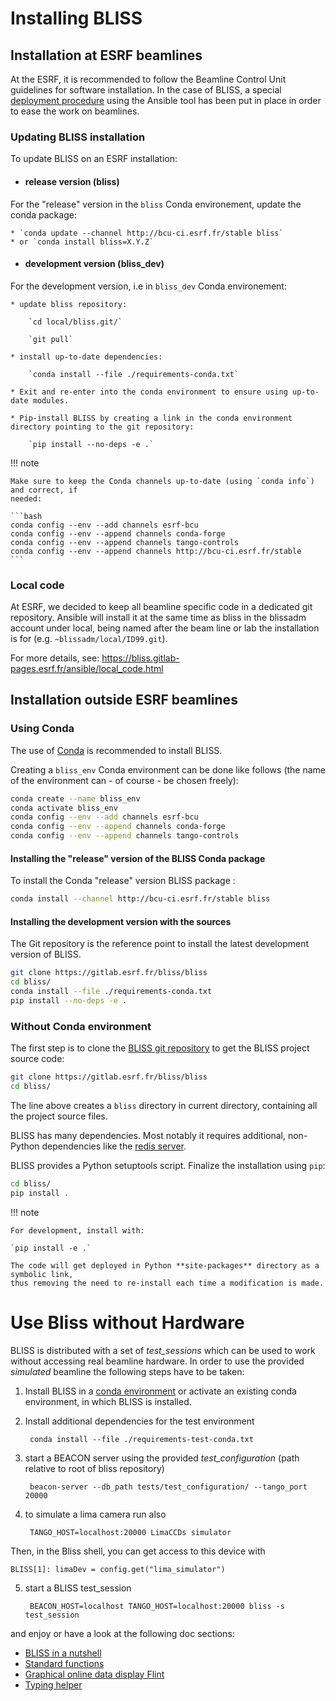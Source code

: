 # Installing BLISS

## Installation at ESRF beamlines

At the ESRF, it is recommended to follow the Beamline Control Unit guidelines for software installation. In the case of BLISS, a special [deployment procedure](https://bliss.gitlab-pages.esrf.fr/ansible/index.html) using the Ansible tool has been put in place in order to ease the work on beamlines.


### Updating BLISS installation

To update BLISS on an ESRF installation:

* #### release version (bliss)
For the "release" version in the `bliss` Conda environement, update the conda package:

    * `conda update --channel http://bcu-ci.esrf.fr/stable bliss`
    * or `conda install bliss=X.Y.Z`

* #### development version (bliss_dev)
For the development version, i.e in `bliss_dev` Conda environement:

    * update bliss repository:
        
        `cd local/bliss.git/`
        
        `git pull`

    * install up-to-date dependencies:

        `conda install --file ./requirements-conda.txt`

    * Exit and re-enter into the conda environment to ensure using up-to-date modules.

    * Pip-install BLISS by creating a link in the conda environment directory pointing to the git repository:

        `pip install --no-deps -e .`

!!! note

    Make sure to keep the Conda channels up-to-date (using `conda info`) and correct, if
    needed:
    
    ```bash
    conda config --env --add channels esrf-bcu
    conda config --env --append channels conda-forge
    conda config --env --append channels tango-controls
    conda config --env --append channels http://bcu-ci.esrf.fr/stable
    ```


### Local code

At ESRF, we decided to keep all beamline specific code in a dedicated git repository. Ansible will install it at the same time as bliss in the blissadm account under local, being named after the beam line or lab the installation is for (e.g. ```~blissadm/local/ID99.git```).

For more details, see: https://bliss.gitlab-pages.esrf.fr/ansible/local_code.html




## Installation outside ESRF beamlines

### Using Conda
The use of [Conda](https://conda.io/docs/) is recommended to install BLISS.
 
Creating a `bliss_env` Conda environment can be done like follows (the name of the environment can - of course - be chosen freely):
 
```bash
conda create --name bliss_env
conda activate bliss_env
conda config --env --add channels esrf-bcu
conda config --env --append channels conda-forge
conda config --env --append channels tango-controls
```

#### Installing the "release" version of the BLISS Conda package
To install the Conda "release" version BLISS package :
 
```bash
conda install --channel http://bcu-ci.esrf.fr/stable bliss
```


#### Installing the development version with the sources
The Git repository is the reference point to install the latest development version of BLISS.

```bash
git clone https://gitlab.esrf.fr/bliss/bliss
cd bliss/
conda install --file ./requirements-conda.txt
pip install --no-deps -e .
```


### Without Conda environment

The first step is to clone the [BLISS git repository](https://gitlab.esrf.fr/bliss/bliss) to get the BLISS
project source code:

```bash
git clone https://gitlab.esrf.fr/bliss/bliss
cd bliss/

```

The line above creates a `bliss` directory in current directory, containing all the project source files.

BLISS has many dependencies. Most notably it requires additional, non-Python dependencies like the [redis server](https://redis.io).

BLISS provides a Python setuptools script. Finalize the installation using `pip`:

```bash
cd bliss/
pip install .
```

!!! note

    For development, install with:

    `pip install -e .`

    The code will get deployed in Python **site-packages** directory as a symbolic link,
    thus removing the need to re-install each time a modification is made.




# Use Bliss without Hardware

BLISS is distributed with a set of _test\_sessions_ which can be used to work without accessing real beamline hardware. In order to use the provided
_simulated_ beamline the following steps have to be taken:

1) Install BLISS in a [conda environment](installation.md#installation-outside-esrf) or activate
an existing conda environment, in which BLISS is installed.

2) Install additional dependencies for the test environment
    
        conda install --file ./requirements-test-conda.txt
        
3) start a BEACON server using the provided _test_configuration_ (path relative to root of bliss repository)
    
        beacon-server --db_path tests/test_configuration/ --tango_port 20000

4) to simulate a lima camera run also

        TANGO_HOST=localhost:20000 LimaCCDs simulator

Then, in the Bliss shell, you can get access to this device with

```
BLISS[1]: limaDev = config.get("lima_simulator")
```
        
5) start a BLISS test_session 

        BEACON_HOST=localhost TANGO_HOST=localhost:20000 bliss -s test_session

and enjoy or have a look at the following doc sections:

- [BLISS in a nutshell](index.md)
- [Standard functions](shell_std_func.md)
- [Graphical online data display Flint](index.md#online-data-display)
- [Typing helper](shell_typing_helper.md)

